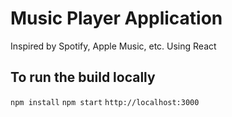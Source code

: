 # Music Player Application

Inspired by Spotify, Apple Music, etc.
Using React

## To run the build locally

`npm install`
`npm start`
`http://localhost:3000`
